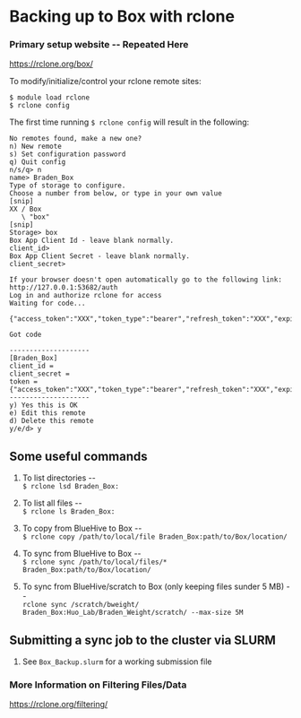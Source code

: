 # Backing up to Box with rclone

### Primary setup website -- Repeated Here
https://rclone.org/box/

To modify/initialize/control your rclone remote sites:
```
$ module load rclone
$ rclone config
```

The first time running `$ rclone config` will result in the following:
```
No remotes found, make a new one?
n) New remote
s) Set configuration password
q) Quit config
n/s/q> n
name> Braden_Box
Type of storage to configure.
Choose a number from below, or type in your own value
[snip]
XX / Box
   \ "box"
[snip]
Storage> box
Box App Client Id - leave blank normally.
client_id> 
Box App Client Secret - leave blank normally.
client_secret>

If your browser doesn't open automatically go to the following link: http://127.0.0.1:53682/auth
Log in and authorize rclone for access
Waiting for code... 

{"access_token":"XXX","token_type":"bearer","refresh_token":"XXX","expiry":"XXX"}

Got code

--------------------
[Braden_Box]
client_id = 
client_secret = 
token = {"access_token":"XXX","token_type":"bearer","refresh_token":"XXX","expiry":"XXX"}
--------------------
y) Yes this is OK
e) Edit this remote
d) Delete this remote
y/e/d> y
```

## Some useful commands
1. To list directories -- \
```$ rclone lsd Braden_Box:```

2. To list all files -- \
```$ rclone ls Braden_Box:```

3. To copy from BlueHive to Box -- \
 ```$ rclone copy /path/to/local/file Braden_Box:path/to/Box/location/```

4. To sync from BlueHive to Box -- \
```$ rclone sync /path/to/local/files/* Braden_Box:path/to/Box/location/``` 

5. To sync from BlueHive/scratch to Box (only keeping files sunder 5 MB) -- \
```rclone sync /scratch/bweight/ Braden_Box:Huo_Lab/Braden_Weight/scratch/ --max-size 5M```

## Submitting a sync job to the cluster via SLURM
1. See ```Box_Backup.slurm``` for a working submission file


### More Information on Filtering Files/Data
https://rclone.org/filtering/

